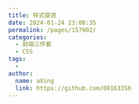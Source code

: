 ```yaml
---
title: 样式穿透
date: 2024-01-24 23:08:35
permalink: /pages/157902/
categories:
  - 前端三件套
  - CSS
tags:
  - 
author: 
  name: aXing
  link: https://github.com/08163356
---
```


